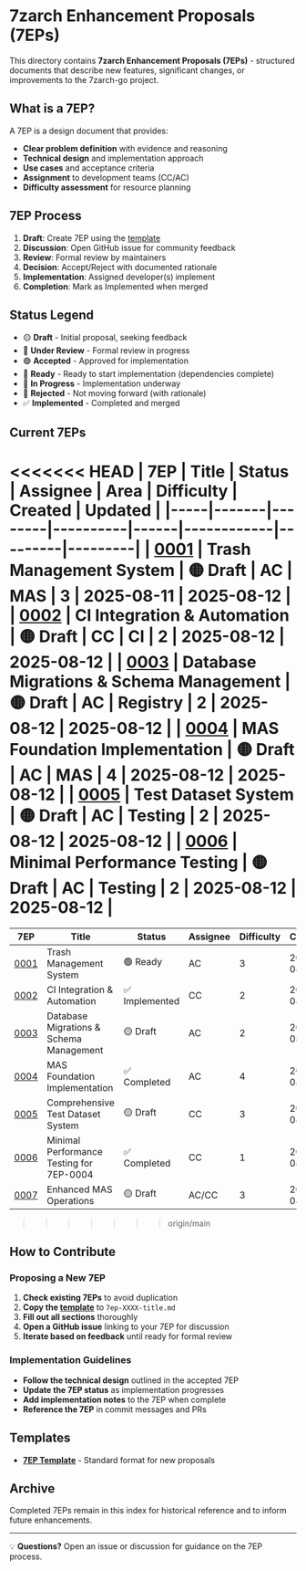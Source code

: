 # 7zarch Enhancement Proposals (7EPs)

This directory contains **7zarch Enhancement Proposals (7EPs)** - structured documents that describe new features, significant changes, or improvements to the 7zarch-go project.

## What is a 7EP?

A 7EP is a design document that provides:
- **Clear problem definition** with evidence and reasoning
- **Technical design** and implementation approach  
- **Use cases** and acceptance criteria
- **Assignment** to development teams (CC/AC)
- **Difficulty assessment** for resource planning

## 7EP Process

1. **Draft**: Create 7EP using the [template](template.md)
2. **Discussion**: Open GitHub issue for community feedback  
3. **Review**: Formal review by maintainers
4. **Decision**: Accept/Reject with documented rationale
5. **Implementation**: Assigned developer(s) implement
6. **Completion**: Mark as Implemented when merged

## Status Legend

- 🟡 **Draft** - Initial proposal, seeking feedback
- 🔵 **Under Review** - Formal review in progress  
- 🟢 **Accepted** - Approved for implementation
- 🔷 **Ready** - Ready to start implementation (dependencies complete)
- 🔄 **In Progress** - Implementation underway
- 🔴 **Rejected** - Not moving forward (with rationale)
- ✅ **Implemented** - Completed and merged

## Current 7EPs

<<<<<<< HEAD
| 7EP | Title | Status | Assignee | Area | Difficulty | Created | Updated |
|-----|-------|--------|----------|------|------------|---------|---------|
| [0001](7ep-0001-trash-management.md) | Trash Management System | 🟡 Draft | AC | MAS | 3 | 2025-08-11 | 2025-08-12 |
| [0002](7ep-0002-ci-integration.md) | CI Integration & Automation | 🟡 Draft | CC | CI | 2 | 2025-08-12 | 2025-08-12 |
| [0003](7ep-0003-database-migrations.md) | Database Migrations & Schema Management | 🟡 Draft | AC | Registry | 2 | 2025-08-12 | 2025-08-12 |
| [0004](7ep-0004-mas-foundation.md) | MAS Foundation Implementation | 🟡 Draft | AC | MAS | 4 | 2025-08-12 | 2025-08-12 |
| [0005](7ep-0005-test-dataset-system.md) | Test Dataset System | 🟡 Draft | AC | Testing | 2 | 2025-08-12 | 2025-08-12 |
| [0006](7ep-0006-minimal-performance-testing.md) | Minimal Performance Testing | 🟡 Draft | AC | Testing | 2 | 2025-08-12 | 2025-08-12 |
=======
| 7EP | Title | Status | Assignee | Difficulty | Created |
|-----|-------|--------|----------|------------|---------|
| [0001](7ep-0001-trash-management.md) | Trash Management System | 🟢 Ready | AC | 3 | 2025-08-11 |
| [0002](7ep-0002-ci-integration.md) | CI Integration & Automation | ✅ Implemented | CC | 2 | 2025-08-12 |
| [0003](7ep-0003-database-migrations.md) | Database Migrations & Schema Management | 🟡 Draft | AC | 2 | 2025-08-12 |
| [0004](7ep-0004-mas-foundation.md) | MAS Foundation Implementation | ✅ Completed | AC | 4 | 2025-08-12 |
| [0005](7ep-0005-test-dataset-system.md) | Comprehensive Test Dataset System | 🟡 Draft | CC | 3 | 2025-08-12 |
| [0006](7ep-0006-minimal-performance-testing.md) | Minimal Performance Testing for 7EP-0004 | ✅ Completed | CC | 1 | 2025-08-12 |
| [0007](7ep-0007-enhanced-mas-operations.md) | Enhanced MAS Operations | 🟡 Draft | AC/CC | 3 | 2025-08-12 |
>>>>>>> origin/main

## How to Contribute

### Proposing a New 7EP

1. **Check existing 7EPs** to avoid duplication
2. **Copy the [template](template.md)** to `7ep-XXXX-title.md`
3. **Fill out all sections** thoroughly
4. **Open a GitHub issue** linking to your 7EP for discussion
5. **Iterate based on feedback** until ready for formal review

### Implementation Guidelines

- **Follow the technical design** outlined in the accepted 7EP
- **Update the 7EP status** as implementation progresses  
- **Add implementation notes** to the 7EP when complete
- **Reference the 7EP** in commit messages and PRs

## Templates

- **[7EP Template](template.md)** - Standard format for new proposals

## Archive

Completed 7EPs remain in this index for historical reference and to inform future enhancements.

---

💡 **Questions?** Open an issue or discussion for guidance on the 7EP process.